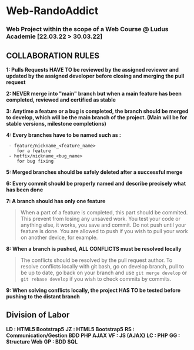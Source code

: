 # Web-RandoAddict

### Web Project within the scope of a Web Course @ Ludus Academie [22.03.22 > 30.03.22]

## COLLABORATION RULES

**1: Pulls Requests HAVE TO be reviewed by the assigned reviewer and updated by the assigned developer before closing and merging the pull request**

**2: NEVER merge into "main" branch but when a main feature has been completed, reviewed and certified as stable**

**3: Anytime a feature or a bug is completed, the branch should be merged to develop, which will be the main branch of the project. (Main will be for stable versions, milestone completions)**

**4: Every branches have to be named such as :**

	 - feature/nickname_<feature_name>
		for a feature
	 - hotfix/nickname_<bug_name>
		for bug fixing

**5: Merged branches should be safely deleted after a successful merge**
 
**6: Every commit should be properly named and describe precisely what has been done**

**7: A branch should has only one feature**
> When a part of a feature is completed, this part should be commited.
> This prevent from losing any unsaved work. You test your code or anything else, it works, you save and commit.
> Do not push until your feature is done. You are allowed to push if you wish to pull your work on another device, for example.

**8: When a branch is pushed, ALL CONFLICTS must be resolved locally**
> The conflicts should be resolved by the pull request author.
> To resolve conflicts locally with git bash, go on develop branch, pull to be up to date, go back on your branch and use `git merge develop` or `git rebase develop` if you wish to check commits by commits.

**9: When solving conflicts locally, the project HAS TO be tested before pushing to the distant branch**

## Division of Labor

**LD : HTML5 Bootstrap5**
**JZ : HTML5 Bootstrap5**
**RS : Communication/Gestion BDD PHP AJAX**
**VF : JS (AJAX)**
**LC : PHP**
**GG : Structure Web**
**GP : BDD SQL**
